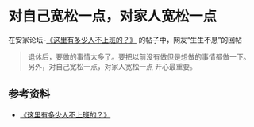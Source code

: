 # 对自己宽松一点，对家人宽松一点

在安家论坛-[《这里有多少人不上班的？》](http://www.anjia818.win/forum.php?mod=viewthread&tid=245010&extra=page%3D2&page=2) 的帖子中，网友“生生不息”的回帖

> 退休后，要做的事情太多了。要把以前没有做但是想做的事情都做一下。  
> 另外，对自己宽松一点，对家人宽松一点 开心最重要。

## 参考资料
* [《这里有多少人不上班的？》](http://www.anjia818.win/forum.php?mod=viewthread&tid=245010&extra=page%3D2&page=2)
